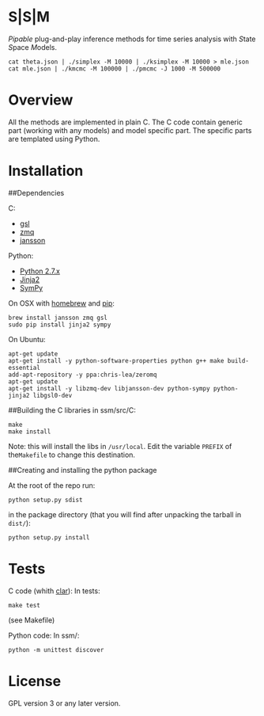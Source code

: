 S|S|M
=====

_Pipable_ plug-and-play inference methods for time series analysis with *S*tate *S*pace *M*odels.

    cat theta.json | ./simplex -M 10000 | ./ksimplex -M 10000 > mle.json
    cat mle.json | ./kmcmc -M 100000 | ./pmcmc -J 1000 -M 500000

Overview
========

All the methods are implemented in plain C.  The C code contain
generic part (working with any models) and model specific part.  The
specific parts are templated using Python.

Installation
============

##Dependencies

C:
- [gsl](http://www.gnu.org/software/gsl/)
- [zmq](http://www.zeromq.org/)
- [jansson](http://www.digip.org/jansson/)

Python:
- [Python 2.7.x](www.python.org/)
- [Jinja2](http://jinja.pocoo.org/docs/)
- [SymPy](http://sympy.org/)

On OSX with [homebrew](http://mxcl.github.io/homebrew/) and [pip](https://pypi.python.org/pypi/pip):

    brew install jansson zmq gsl
    sudo pip install jinja2 sympy

On Ubuntu:

    apt-get update
    apt-get install -y python-software-properties python g++ make build-essential
    add-apt-repository -y ppa:chris-lea/zeromq
    apt-get update
    apt-get install -y libzmq-dev libjansson-dev python-sympy python-jinja2 libgsl0-dev
 

##Building the C libraries
in ssm/src/C:

    make
    make install

Note: this will install the libs in ```/usr/local```. Edit the variable
```PREFIX``` of the```Makefile``` to change this destination.

##Creating and installing the python package

At the root of the repo run:

    python setup.py sdist
    
in the package directory (that you will find after unpacking the tarball in ```dist/```):

    python setup.py install


Tests
=====

C code (whith [clar](https://github.com/vmg/clar)):
In tests:

    make test

(see Makefile)

Python code:
In ssm/:

    python -m unittest discover



License
=======

GPL version 3 or any later version.
